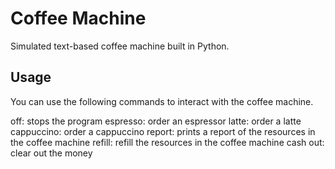 # Coffee Machine

Simulated text-based coffee machine built in Python.

## Usage
You can use the following commands to interact with the coffee machine.

off: stops the program
espresso: order an espressor
latte: order a latte
cappuccino: order a cappuccino
report: prints a report of the resources in the coffee machine
refill: refill the resources in the coffee machine
cash out: clear out the money
